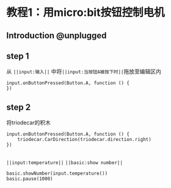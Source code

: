 # 教程1：用micro:bit按钮控制电机

## Introduction @unplugged



## step 1 

从 ``||input:输入||`` 中将``||input:当按钮A被按下时||``拖放至编辑区内

```blocks
input.onButtonPressed(Button.A, function () {
})
```

## step 2
将triodecar的积木
```blocks
input.onButtonPressed(Button.A, function () {
    triodecar.CarDirection(triodecar.direction.right)
})
```
## 

``||input:temperature||``  ``||basic:show number||``

```blocks
basic.showNumber(input.temperature())
basic.pause(1000)
```

<script src="https://makecode.com/gh-pages-embed.js"></script><script>makeCodeRender("{{ site.makecode.home_url }}", "{{ site.github.owner_name }}/{{ site.github.repository_name }}");</script>
